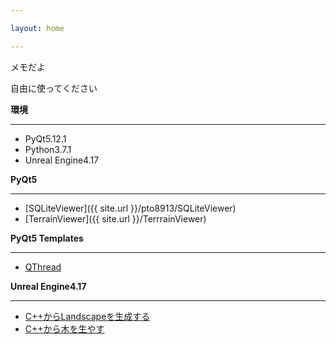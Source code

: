 ```yaml
---

layout: home

---
```


メモだよ

自由に使ってください

__環境__

---

* PyQt5.12.1
* Python3.7.1
* Unreal Engine4.17

__PyQt5__

---

* [SQLiteViewer]({{ site.url }}/pto8913/SQLiteViewer)
* [TerrainViewer]({{ site.url }}/TerrrainViewer)

__PyQt5 Templates__

---

* [QThread]()

__Unreal Engine4.17__

---

* [C++からLandscapeを生成する]()
* [C++から木を生やす]()
